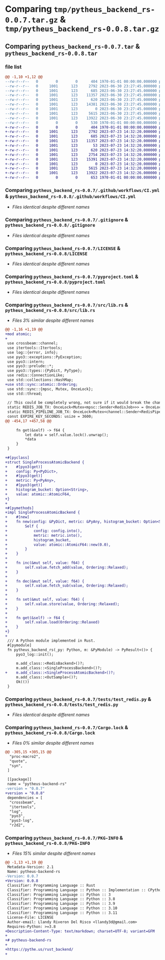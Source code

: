 # Comparing `tmp/pytheus_backend_rs-0.0.7.tar.gz` & `tmp/pytheus_backend_rs-0.0.8.tar.gz`

## Comparing `pytheus_backend_rs-0.0.7.tar` & `pytheus_backend_rs-0.0.8.tar`

### file list

```diff
@@ -1,10 +1,12 @@
--rw-r--r--   0        0        0      404 1970-01-01 00:00:00.000000 pytheus_backend_rs-0.0.7/Cargo.toml
--rw-r--r--   0     1001      123     2792 2023-06-30 23:27:45.000000 pytheus_backend_rs-0.0.7/.github/workflows/CI.yml
--rw-r--r--   0     1001      123      685 2023-06-30 23:27:45.000000 pytheus_backend_rs-0.0.7/.gitignore
--rw-r--r--   0     1001      123    11357 2023-06-30 23:27:45.000000 pytheus_backend_rs-0.0.7/LICENSE
--rw-r--r--   0     1001      123      620 2023-06-30 23:27:45.000000 pytheus_backend_rs-0.0.7/pyproject.toml
--rw-r--r--   0     1001      123    14381 2023-06-30 23:27:45.000000 pytheus_backend_rs-0.0.7/src/lib.rs
--rw-r--r--   0     1001      123        0 2023-06-30 23:27:45.000000 pytheus_backend_rs-0.0.7/tests/__init__.py
--rw-r--r--   0     1001      123     5615 2023-06-30 23:27:45.000000 pytheus_backend_rs-0.0.7/tests/test_redis.py
--rw-r--r--   0     1001      123    13922 2023-06-30 23:27:45.000000 pytheus_backend_rs-0.0.7/Cargo.lock
--rw-r--r--   0        0        0      530 1970-01-01 00:00:00.000000 pytheus_backend_rs-0.0.7/PKG-INFO
+-rw-r--r--   0        0        0      404 1970-01-01 00:00:00.000000 pytheus_backend_rs-0.0.8/Cargo.toml
+-rw-r--r--   0     1001      123     2792 2023-07-23 14:32:20.000000 pytheus_backend_rs-0.0.8/.github/workflows/CI.yml
+-rw-r--r--   0     1001      123      685 2023-07-23 14:32:20.000000 pytheus_backend_rs-0.0.8/.gitignore
+-rw-r--r--   0     1001      123    11357 2023-07-23 14:32:20.000000 pytheus_backend_rs-0.0.8/LICENSE
+-rw-r--r--   0     1001      123       53 2023-07-23 14:32:20.000000 pytheus_backend_rs-0.0.8/README.md
+-rw-r--r--   0     1001      123      620 2023-07-23 14:32:20.000000 pytheus_backend_rs-0.0.8/pyproject.toml
+-rw-r--r--   0     1001      123     2754 2023-07-23 14:32:20.000000 pytheus_backend_rs-0.0.8/src/atomic.rs
+-rw-r--r--   0     1001      123    15391 2023-07-23 14:32:20.000000 pytheus_backend_rs-0.0.8/src/lib.rs
+-rw-r--r--   0     1001      123        0 2023-07-23 14:32:20.000000 pytheus_backend_rs-0.0.8/tests/__init__.py
+-rw-r--r--   0     1001      123     5615 2023-07-23 14:32:20.000000 pytheus_backend_rs-0.0.8/tests/test_redis.py
+-rw-r--r--   0     1001      123    13922 2023-07-23 14:32:26.000000 pytheus_backend_rs-0.0.8/Cargo.lock
+-rw-r--r--   0        0        0      653 1970-01-01 00:00:00.000000 pytheus_backend_rs-0.0.8/PKG-INFO
```

### Comparing `pytheus_backend_rs-0.0.7/.github/workflows/CI.yml` & `pytheus_backend_rs-0.0.8/.github/workflows/CI.yml`

 * *Files identical despite different names*

### Comparing `pytheus_backend_rs-0.0.7/.gitignore` & `pytheus_backend_rs-0.0.8/.gitignore`

 * *Files identical despite different names*

### Comparing `pytheus_backend_rs-0.0.7/LICENSE` & `pytheus_backend_rs-0.0.8/LICENSE`

 * *Files identical despite different names*

### Comparing `pytheus_backend_rs-0.0.7/pyproject.toml` & `pytheus_backend_rs-0.0.8/pyproject.toml`

 * *Files identical despite different names*

### Comparing `pytheus_backend_rs-0.0.7/src/lib.rs` & `pytheus_backend_rs-0.0.8/src/lib.rs`

 * *Files 3% similar despite different names*

```diff
@@ -1,16 +1,19 @@
+mod atomic;
+
 use crossbeam::channel;
 use itertools::Itertools;
 use log::{error, info};
 use pyo3::exceptions::PyException;
 use pyo3::intern;
 use pyo3::prelude::*;
 use pyo3::types::{PyDict, PyType};
 use redis::ConnectionLike;
 use std::collections::HashMap;
+use std::sync::atomic::Ordering;
 use std::sync::{mpsc, Mutex, OnceLock};
 use std::thread;
 
 // This could be completely wrong, not sure if it would break the channel, let's try 🤞
 static REDIS_JOB_TX: OnceLock<Mutex<mpsc::Sender<RedisJob>>> = OnceLock::new();
 static REDIS_PIPELINE_JOB_TX: OnceLock<Mutex<channel::Sender<RedisPipelineJob>>> = OnceLock::new();
 const EXPIRE_KEY_SECONDS: usize = 3600;
@@ -454,17 +457,58 @@
 
     fn get(&self) -> f64 {
         let data = self.value.lock().unwrap();
         *data
     }
 }
 
+#[pyclass]
+struct SingleProcessAtomicBackend {
+    #[pyo3(get)]
+    config: Py<PyDict>,
+    #[pyo3(get)]
+    metric: Py<PyAny>,
+    #[pyo3(get)]
+    histogram_bucket: Option<String>,
+    value: atomic::AtomicF64,
+}
+
+#[pymethods]
+impl SingleProcessAtomicBackend {
+    #[new]
+    fn new(config: &PyDict, metric: &PyAny, histogram_bucket: Option<String>) -> Self {
+        Self {
+            config: config.into(),
+            metric: metric.into(),
+            histogram_bucket,
+            value: atomic::AtomicF64::new(0.0),
+        }
+    }
+
+    fn inc(&mut self, value: f64) {
+        self.value.fetch_add(value, Ordering::Relaxed);
+    }
+
+    fn dec(&mut self, value: f64) {
+        self.value.fetch_sub(value, Ordering::Relaxed);
+    }
+
+    fn set(&mut self, value: f64) {
+        self.value.store(value, Ordering::Relaxed);
+    }
+
+    fn get(&self) -> f64 {
+        self.value.load(Ordering::Relaxed)
+    }
+}
+
 /// A Python module implemented in Rust.
 #[pymodule]
 fn pytheus_backend_rs(_py: Python, m: &PyModule) -> PyResult<()> {
     pyo3_log::init();
 
     m.add_class::<RedisBackend>()?;
     m.add_class::<SingleProcessBackend>()?;
+    m.add_class::<SingleProcessAtomicBackend>()?;
     m.add_class::<OutSample>()?;
     Ok(())
 }
```

### Comparing `pytheus_backend_rs-0.0.7/tests/test_redis.py` & `pytheus_backend_rs-0.0.8/tests/test_redis.py`

 * *Files identical despite different names*

### Comparing `pytheus_backend_rs-0.0.7/Cargo.lock` & `pytheus_backend_rs-0.0.8/Cargo.lock`

 * *Files 0% similar despite different names*

```diff
@@ -305,15 +305,15 @@
  "proc-macro2",
  "quote",
  "syn",
 ]
 
 [[package]]
 name = "pytheus-backend-rs"
-version = "0.0.7"
+version = "0.0.8"
 dependencies = [
  "crossbeam",
  "itertools",
  "log",
  "pyo3",
  "pyo3-log",
  "r2d2",
```

### Comparing `pytheus_backend_rs-0.0.7/PKG-INFO` & `pytheus_backend_rs-0.0.8/PKG-INFO`

 * *Files 15% similar despite different names*

```diff
@@ -1,13 +1,19 @@
 Metadata-Version: 2.1
 Name: pytheus-backend-rs
-Version: 0.0.7
+Version: 0.0.8
 Classifier: Programming Language :: Rust
 Classifier: Programming Language :: Python :: Implementation :: CPython
 Classifier: Programming Language :: Python :: 3
 Classifier: Programming Language :: Python :: 3.8
 Classifier: Programming Language :: Python :: 3.9
 Classifier: Programming Language :: Python :: 3.10
 Classifier: Programming Language :: Python :: 3.11
 License-File: LICENSE
 Author-email: Llandy Riveron Del Risco <llandy3d@gmail.com>
 Requires-Python: >=3.8
+Description-Content-Type: text/markdown; charset=UTF-8; variant=GFM
+
+# pytheus-backend-rs
+
+https://pythe.us/rust_backend/
+
```

